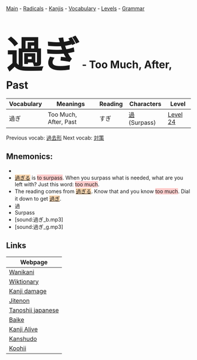 <style> bigfont {font-size: 100px}</style>
[Main](../README.md) -
[Radicals](../radicals.md) -
[Kanjis](../kanjis.md) -
[Vocabulary](../vocabulary.md) -
[Levels](../levels.md) -
[Grammar](../grammar.md)
# <bigfont> 過ぎ</bigfont> - Too Much, After, Past 

| Vocabulary | Meanings | Reading | Characters | Level |
| --- | --- | --- | --- | --- |
| 過ぎ | Too Much, After, Past | すぎ |  [過](../kanjis/過.md) (Surpass) | [Level 24](../levels/wk_level24.md) |

Previous vocab: [過去形](過去形.md) Next vocab: [対策](対策.md) 

## Mnemonics:

* 
* <span style="background-color:#fed8b1"> [過ぎる]([過ぎ](https://jisho.org/search/過ぎ)る)</span> is <span style="background-color:#ffcccb"> to surpass</span>. When you surpass what is needed, what are you left with? Just this word: <span style="background-color:#ffcccb"> too much</span>.
* The reading comes from <span style="background-color:#fed8b1"> [過ぎる]([過ぎ](https://jisho.org/search/過ぎ)る)</span>. Know that and you know <span style="background-color:#ffcccb"> too much</span>. Dial it down to get <span style="background-color:#fed8b1"> [過ぎ](https://jisho.org/search/過ぎ)</span>.
* 過
* Surpass
* [sound:過ぎ_b.mp3]
* [sound:過ぎ_g.mp3]


## Links 

| Webpage |
| --- |
| [Wanikani          ](https://www.wanikani.com/kanji/過ぎ) |
| [Wiktionary        ](https://en.wiktionary.org/wiki/過ぎ) |
| [Kanji damage      ](http://www.kanjidamage.com/kanji/search?utf8=✓&q=過ぎ) |
| [Jitenon           ](https://jitenon.com/kanji/過ぎ) |
| [Tanoshii japanese ](https://www.tanoshiijapanese.com/dictionary/kanji.cfm?k=過ぎ) |
| [Baike             ](https://baike.baidu.com/item/過ぎ) |
| [Kanji Alive       ](https://app.kanjialive.com/過ぎ) |
| [Kanshudo          ](https://www.kanshudo.com/searchmn?q=過ぎ) |
| [Koohii            ](https://kanji.koohii.com/study/kanji/過ぎ) |
